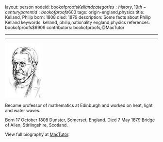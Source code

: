 layout: person
nodeid: bookofproofs$Kelland
categories: history,19th-century
parentid: bookofproofs$603
tags: origin-england,physics
title: Kelland, Philip
born: 1808
died: 1879
description: Some facts about Philip Kelland
keywords: kelland, philip,nationality england,physics
references: bookofproofs$6909
contributors: bookofproofs,@MacTutor

---


---

![Kelland.jpg](https://github.com/bookofproofs/bookofproofs.github.io/blob/main/_sources/_assets/images/portraits/Kelland.jpg?raw=true)

Became professor of mathematics at Edinburgh and worked on heat, light and water waves.

Born 17 October 1808 Dunster, Somerset, England. Died 7 May 1879 Bridge of Allen, Stirlingshire, Scotland.


View full biography at [MacTutor](https://mathshistory.st-andrews.ac.uk/Biographies/Kelland/).